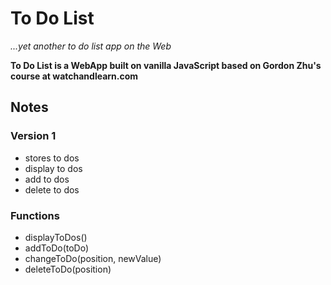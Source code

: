# To Do List
*...yet another to do list app on the Web*

**To Do List is a WebApp built on vanilla JavaScript based on Gordon Zhu's course at watchandlearn.com**

## Notes
### Version 1
* stores to dos
* display to dos
* add to dos
* delete to dos

### Functions
* displayToDos()
* addToDo(toDo)
* changeToDo(position, newValue)
* deleteToDo(position)
